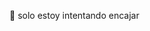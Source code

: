 🌱 solo estoy intentando encajar 


<!---
hola! mi nombre es harumi, soy estudiante de ing de software de unmsm, subire los proyectos que ire creando a lo largo de este tiempo :3
--->
